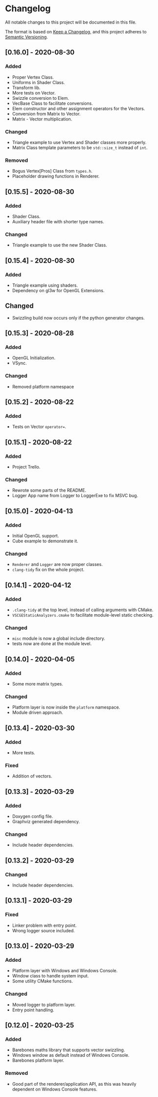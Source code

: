 # Changelog

All notable changes to this project will be documented in this file.

The format is based on [Keep a Changelog](https://keepachangelog.com/en/1.0.0/),
and this project adheres to [Semantic Versioning](https://semver.org/spec/v2.0.0.html).

## [0.16.0] - 2020-08-30

### Added

- Proper Vertex Class.
- Uniforms in Shader Class.
- Transform lib.
- More tests on Vector.
- Swizzle conversion to Elem.
- VecBase Class to facilitate conversions.
- Elem constructor and other assignment operators for the Vectors.
- Conversion from Matrix to Vector.
- Matrix - Vector multiplication.

### Changed

- Triangle example to use Vertex and Shader classes more properly.
- Matrix Class template parameters to be `std::size_t` instead of `int`.

### Removed

- Bogus Vertex[Pros] Class from `types.h`.
- Placeholder drawing functions in Renderer.

## [0.15.5] - 2020-08-30

### Added

- Shader Class.
- Auxiliary header file with shorter type names.

### Changed

- Triangle example to use the new Shader Class.

## [0.15.4] - 2020-08-30

### Added

- Triangle example using shaders.
- Dependency on gl3w for OpenGL Extensions.

## Changed

- Swizzling build now occurs only if the python generator changes.

## [0.15.3] - 2020-08-28

### Added

- OpenGL Initialization.
- VSync.

### Changed

- Removed platform namespace

## [0.15.2] - 2020-08-22

### Added

- Tests on Vector `operator=`.

## [0.15.1] - 2020-08-22

### Added

- Project Trello.

### Changed

- Rewrote some parts of the README.
- Logger App name from Logger to LoggerExe to fix MSVC bug.

## [0.15.0] - 2020-04-13

### Added

- Initial OpenGL support.
- Cube example to demonstrate it.

### Changed

- `Renderer` and `Logger` are now proper classes.
- `clang-tidy` fix on the whole project.

## [0.14.1] - 2020-04-12

### Added

- `.clang-tidy` at the top level, instead of calling arguments with CMake.
- `VSCGEStaticAnalyzers.cmake` to facilitate module-level static checking.

### Changed

- `misc` module is now a global include directory.
- tests now are done at the module level.

## [0.14.0] - 2020-04-05

### Added

- Some more matrix types.

### Changed

- Platform layer is now inside the `platform` namespace.
- Module driven approach.

## [0.13.4] - 2020-03-30

### Added

- More tests.

### Fixed

- Addition of vectors.

## [0.13.3] - 2020-03-29

### Added

- Doxygen config file.
- Graphviz generated dependency.

### Changed

- Include header dependencies.

## [0.13.2] - 2020-03-29

### Changed

- Include header dependencies.

## [0.13.1] - 2020-03-29

### Fixed

- Linker problem with entry point.
- Wrong logger source included.

## [0.13.0] - 2020-03-29

### Added

- Platform layer with Windows and Windows Console.
- Window class to handle system input.
- Some utility CMake functions.

### Changed

- Moved logger to platform layer.
- Entry point handling.

## [0.12.0] - 2020-03-25

### Added

- Barebones maths library that supports vector swizzling.
- Windows window as default instead of Windows Console.
- Barebones platform layer.

### Removed

- Good part of the renderer/application API, as this was heavily dependent on Windows Console features.
